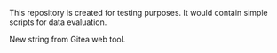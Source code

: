This repository is created for testing purposes.
It would contain simple scripts for data evaluation.

New string from Gitea web tool.

